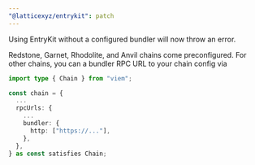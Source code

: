 ```yaml
---
"@latticexyz/entrykit": patch
---
```


Using EntryKit without a configured bundler will now throw an error.

Redstone, Garnet, Rhodolite, and Anvil chains come preconfigured. For other chains, you can a bundler RPC URL to your chain config via

```ts
import type { Chain } from "viem";

const chain = {
  ...
  rpcUrls: {
    ...
    bundler: {
      http: ["https://..."],
    },
  },
} as const satisfies Chain;
```
